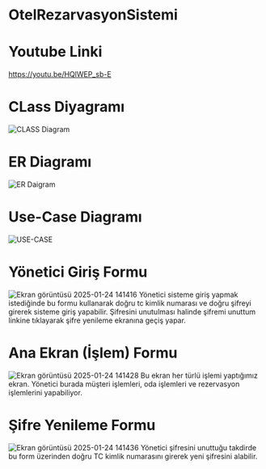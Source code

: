 # OtelRezarvasyonSistemi 

 # Youtube Linki 
 https://youtu.be/HQlWEP_sb-E
 
# CLass Diyagramı
![CLASS Diagram](https://github.com/user-attachments/assets/6f05d4ce-eb85-4ce9-919d-eeda8eb3dda0)

 # ER Diagramı  
 ![ER Daigram](https://github.com/user-attachments/assets/d27f8278-ad6a-427d-8879-3a407bf22a39)

 # Use-Case Diagramı
 ![USE-CASE](https://github.com/user-attachments/assets/70e1fd25-9acf-44c2-b4c8-b0f399dd8c75)

# Yönetici Giriş Formu  
![Ekran görüntüsü 2025-01-24 141416](https://github.com/user-attachments/assets/be730441-44aa-4ad6-9e85-a54673c3d35f)
Yönetici sisteme giriş yapmak istediğinde bu formu kullanarak doğru tc kimlik numarası ve doğru şifreyi girerek sisteme giriş yapabilir. Şifresini unutulması halinde şifremi unuttum linkine tıklayarak şifre yenileme ekranına geçiş yapar.

# Ana Ekran (İşlem) Formu
![Ekran görüntüsü 2025-01-24 141428](https://github.com/user-attachments/assets/c96efec6-5f00-424b-a0ac-025fa6be9af7)
Bu ekran her türlü işlemi yaptığımız ekran. Yönetici burada müşteri işlemleri, oda işlemleri ve rezervasyon işlemlerini yapabiliyor.

# Şifre Yenileme Formu
![Ekran görüntüsü 2025-01-24 141436](https://github.com/user-attachments/assets/ce7b1cbf-a54a-4f97-bbf5-b055cbdc60b7)
 Yönetici şifresini unuttuğu takdirde bu form üzerinden doğru TC kimlik numarasını girerek yeni şifresini alabilir.





